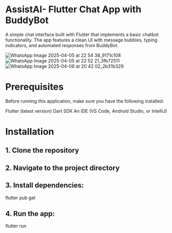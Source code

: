 # AssistAI- Flutter Chat App with BuddyBot
A simple chat interface built with Flutter that implements a basic chatbot functionality. The app features a clean UI with message bubbles, typing indicators, and automated responses from BuddyBot.



![WhatsApp Image 2025-04-05 at 22 54 38_9171c108](https://github.com/user-attachments/assets/af2bb7cc-8a67-4742-ab38-0feaadf51f49)
![WhatsApp Image 2025-04-05 at 22 52 21_3fb72511](https://github.com/user-attachments/assets/ae2eecb3-9733-4b8b-a3eb-0181d0b22673)
![WhatsApp Image 2025-04-06 at 20 42 02_2b31b329](https://github.com/user-attachments/assets/e98552c2-60dd-4546-bbae-aabb25d66d1a)

# Prerequisites
Before running this application, make sure you have the following installed:

 Flutter (latest version)
 Dart SDK
 An IDE (VS Code, Android Studio, or IntelliJ)


# Installation

## 1. Clone the repository

## 2. Navigate to the project directory

## 3. Install dependencies:

flutter pub get

## 4. Run the app:

flutter run
